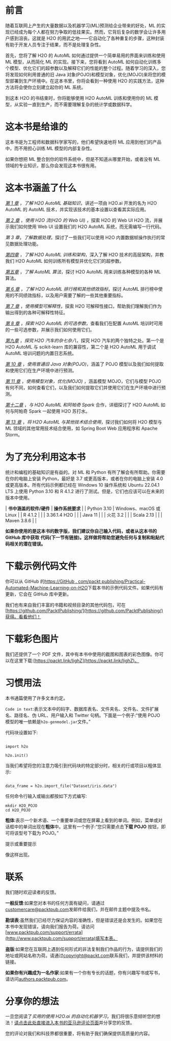 <title>Preface</title>

# 前言

随着互联网上产生的大量数据以及机器学习(ML)预测给企业带来的好处，ML 的实现已经成为每个人都在努力争取的低挂果实。然而，它背后复杂的数学会让许多用户感到沮丧。这就是 H2O 的用武之地——它自动化了各种重复的步骤，这种封装有助于开发人员专注于结果，而不是处理复杂性。

首先，您将了解 H2O 的 AutoML 如何通过提供一个简单易用的界面来训练和使用 ML 模型，从而简化 ML 的实现。接下来，您将看到 AutoML 如何自动化训练多个模型、优化它们的超参数以及解释它们的性能的整个过程。随着学习的深入，您将发现如何利用普通的旧 Java 对象(POJO)和模型对象，优化(MOJO)来将您的模型部署到生产环境中。在这本书里，你将会看到一种使用 H2O 的实践方法，这种方法将会使你立刻建立起你的 ML 系统。

到这本 H2O 的书结束时，你将能够使用 H2O AutoML 训练和使用你的 ML 模型，从实验一直到生产，而不需要理解复杂的统计学或数据科学。

# 这本书是给谁的

这本书是为工程师和数据科学家写的，他们希望快速地将 ML 应用到他们的产品中，而不用担心训练 ML 模型的内部复杂性。

如果你想把 ML 整合到你的软件系统中，但是不知道从哪里开始，或者没有 ML 领域的专业知识，那么你会发现这本书很有用。

# 这本书涵盖了什么

[*第 1 章*](B17298_01.xhtml#_idTextAnchor017) ，*了解 H2O AutoML 基础知识*，讲述一项由 H2O.ai 开发的名为 H2O AutoML 的 AutoML 技术，并实现该技术的基本设置以查看其实际应用。

[*第 2 章*](B17298_02.xhtml#_idTextAnchor038) ，*使用 H2O 流(H2O 的 Web UI)* ，探索 H2O 的 Web UI H2O 流，并展示我们如何使用 Web UI 设置我们的 H2O AutoML 系统，而无需编写一行代码。

*第 3 章*，*了解数据处理*，探讨了一些我们可以使用 H2O 内置数据帧操作执行的常见数据处理功能。

[*第四章*](B17298_04.xhtml#_idTextAnchor090) ，*了解 H2O AutoML 训练和架构*，深入了解 H2O 技术的高层架构，并教我们 H2O AutoML 如何训练所有模型并优化它们的超参数。

[*第五章*](B17298_05.xhtml#_idTextAnchor109) ，*了解 AutoML 算法*，探讨 H2O AutoML 用来训练各种模型的各种 ML 算法。

[*第 6 章*](B17298_06.xhtml#_idTextAnchor129) ，*了解 H2O AutoML 排行榜和其他绩效指标*，探讨 AutoML 排行榜中使用的不同绩效指标，以及用户需要了解的一些其他重要指标。

[*第 7 章*](B17298_07.xhtml#_idTextAnchor143) ，*使用模型可解释性*，探索 H2O 可解释性接口，帮助我们理解我们作为输出得到的各种可解释性特征。

[*第 8 章*](B17298_08.xhtml#_idTextAnchor169) ，*探索 H2O AutoML 的可选参数*，查看我们在配置 AutoML 培训时可用的一些可选参数，并展示我们如何使用它们。

[*第九章*](B17298_09.xhtml#_idTextAnchor186) ，*探究 H2O 汽车的杂七杂八*，探究 H2O 汽车的两个独特之处。第一个是 H2O AutoML 与 scikit-learn 库的兼容性，第二个是 H2O AutoML 用于调试 AutoML 培训问题的内置日志系统。

[*第 10 章*](B17298_10.xhtml#_idTextAnchor196) ，*使用普通旧 Java 对象(POJO)*，涵盖了 POJO 模型以及我们如何提取和使用它们在生产环境中进行预测。

[*第 11 章*](B17298_11.xhtml#_idTextAnchor210) ，*使用模型对象，优化(MOJO)* ，涵盖模型 MOJO，它们与模型 POJO 有何不同，如何查看它们，以及我们如何提取它们并使用它们在生产环境中进行预测。

[*第十二章*](B17298_12.xhtml#_idTextAnchor225) ，*与 H2O AutoML 和阿帕奇 Spark* 合作，详细探讨了 H2O AutoML 如何与阿帕奇 Spark 一起使用 H2O 苏打水。

[*第 13 章*](B17298_13.xhtml#_idTextAnchor239) ，*将 H2O AutoML 与其他技术结合使用*，探讨我们如何将 H2O 模型与 ML 领域的其他常用技术结合使用，如 Spring Boot Web 应用程序和 Apache Storm。

# 为了充分利用这本书

统计和编程的基础知识是有益的。对 ML 和 Python 有所了解会有所帮助。你需要在你的电脑上安装 Python，最好是 3.7 或更高版本，或者在你的电脑上安装 4.0 或更高版本。所有代码示例都已经在 Windows 10 操作系统和 Ubuntu 22.04.1 LTS 上使用 Python 3.10 和 R 4.1.2 进行了测试。但是，它们也应该可以在未来的版本中使用。

| **书中涵盖的软件/硬件** | **操作系统要求** |
| Python 3.10 | Windows、macOS 或 Linux |
| R 4.1.2 |  |
| 3.36.1.4 H2O |  |
| Java 11 |  |
| 火花 3.2 |  |
| Scala 2.13 |  |
| Maven 3.8.6 |  |

**如果你使用的是这本书的数字版，我们建议你自己输入代码，或者从这本书的 GitHub 库中获取** **代码(下一节有链接)。这样做将帮助您避免任何与复制和粘贴代码相关的潜在错误。**

# 下载示例代码文件

你可以从 GitHub 的[https://GitHub . com/packt publishing/Practical-Automated-Machine-Learning-on-H2O](https://github.com/PacktPublishing/Practical-Automated-Machine-Learning-on-H2O)下载本书的示例代码文件。如果代码有更新，它会在 GitHub 库中更新。

我们也有来自我们丰富的书籍和视频目录的其他代码包，可在[https://github.com/PacktPublishing/](https://github.com/PacktPublishing/)获得。看看他们！

# 下载彩色图片

我们还提供了一个 PDF 文件，其中有本书中使用的截图和图表的彩色图像。你可以在这里下载:[https://packt.link/IighZ](https://packt.link/IighZ)。

# 习惯用法

本书通篇使用了许多文本约定。

`Code in text`:表示文本中的码字、数据库表名、文件夹名、文件名、文件扩展名、路径名、伪 URL、用户输入和 Twitter 句柄。下面是一个例子:“使用 POJO 模型的唯一依赖是`h2o-genmodel.jar`文件。”

代码块设置如下:

```

import h2o

h2o.init()
```

当我们希望将您的注意力吸引到代码块的特定部分时，相关的行或项目以粗体显示:

```

data_frame = h2o.import_file("Dataset/iris.data")
```

任何命令行输入或输出都按如下方式编写:

```
mkdir H2O_POJO
cd H2O_POJO 
```

**粗体**:表示一个新术语、一个重要单词或您在屏幕上看到的单词。例如，菜单或对话框中的单词出现在**粗体**中。这里有一个例子:“您只需要点击**下载 POJO** 按钮，即可将该型号下载为 POJO。”

提示或重要提示

像这样出现。

# 联系

我们随时欢迎读者的反馈。

**一般反馈**:如果您对本书的任何方面有疑问，请通过[customercare@packtpub.com](http://customercare@packtpub.com)发邮件给我们，并在邮件主题中提及书名。

**勘误表**:虽然我们已经尽力保证内容的准确性，但是错误还是会发生的。如果您在本书中发现错误，请向我们报告为荷。请访问[www.packtpub.com/support/errata](http://www.packtpub.com/support/errata)填写本表。

**盗版**:如果您在互联网上遇到任何形式的非法复制我们作品的行为，请提供我们的地址或网站名称为荷。请通过[copyright@packt.com](http://copyright@packt.com)联系我们，并提供该材料的链接。

**如果你有兴趣成为一名作家**:如果有一个你有专长的话题，你有兴趣写书或写书，请访问[authors.packtpub.com](http://authors.packtpub.com)。

# 分享你的想法

一旦您阅读了*实用的使用 H2O.ai 的自动化机器学习*，我们将很乐意倾听您的想法！[请点击此处直接进入本书的亚马逊评论页面](https://packt.link/r/1-801-07452-6%0D)并分享您的反馈。

您的评论对我们和科技界都很重要，将有助于我们确保提供高质量的内容。